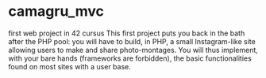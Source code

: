# camagru_mvc
first web project in 42 cursus
This first project puts you back in the bath after the PHP pool: you will have to build, in PHP, a small Instagram-like site allowing users to make and share photo-montages. You will thus implement, with your bare hands (frameworks are forbidden), the basic functionalities found on most sites with a user base.
